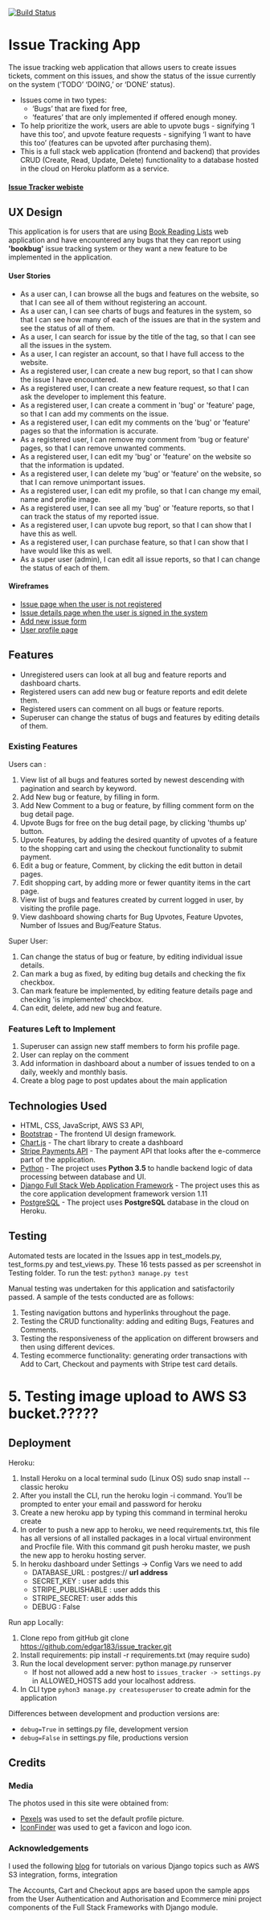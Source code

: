 [![Build Status](https://travis-ci.org/edgar183/issue_tracker.svg?branch=master)](https://travis-ci.org/edgar183/issue_tracker)

# Issue Tracking App

The issue tracking web application that allows users to create issues tickets, comment on this issues, and show the status of the issue currently on the system (‘TODO’ ‘DOING,’ or ‘DONE’ status).

- Issues come in two types:
  - ‘Bugs’ that are fixed for free,
  - ‘features’ that are only implemented if offered enough money.
- To help prioritize the work, users are able to upvote bugs - signifying ‘I have this too’, and upvote feature requests - signifying ‘I want to have this too’ (features can be upvoted after purchasing them).
- This is a full stack web application (frontend and backend) that provides CRUD (Create, Read, Update, Delete) functionality to a database hosted in the cloud on Heroku platform as a service.
#### [Issue Tracker webiste](https://edgars-issue-tracker.herokuapp.com/)
## UX Design

This application is for users that are using [Book Reading Lists](https://book-reading-lists.herokuapp.com/index) web application and have encountered any bugs that they can report using **'bookbug'** issue tracking system or they want a new feature to be implemented in the application.

#### User Stories

- As a user can, I can browse all the bugs and features on the website, so that I can see all of them without registering an account.
- As a user can, I can see charts of bugs and features in the system, so that I can see how many of each of the issues are that in the system and see the status of all of them.
- As a user, I can search for issue by the title of the tag, so that I can see all the issues in the system.
- As a user, I can register an account, so that I have full access to the website.
- As a registered user, I can create a new bug report, so that I can show the issue I have encountered.
- As a registered user, I can create a new feature request, so that I can ask the developer to implement this feature.
- As a registered user, I can create a comment in 'bug' or 'feature' page, so that I can add my comments on the issue.
- As a registered user, I can edit my comments on the 'bug' or 'feature' pages so that the information is accurate.
- As a registered user, I can remove my comment from 'bug or feature' pages, so that I can remove unwanted comments.
- As a registered user, I can edit my 'bug' or 'feature' on the website so that the information is updated.
- As a registered user, I can delete my 'bug' or 'feature' on the website, so that I can remove unimportant issues.
- As a registered user, I can edit my profile, so that I can change my email, name and profile image.
- As a registered user, I can see all my 'bug' or 'feature reports, so that I can track the status of my reported issue.
- As a registered user, I can upvote bug report, so that I can show that I have this as well.
- As a registered user, I can purchase feature, so that I can show that I have would like this as well.
- As a super user (admin), I can edit all issue reports, so that I can change the status of each of them.

#### Wireframes

- [Issue page when the user is not registered](https://drive.google.com/file/d/1p3GGAZD_3aAa9tzUqLGxbkFHsHNOKQ6e/view?usp=sharing)
- [Issue details page when the user is signed in the system](https://drive.google.com/file/d/1NB6iiWidPnn7G_SeMmNWB7aSIOOlkaT0/view?usp=sharing)
- [Add new issue form](https://drive.google.com/file/d/1E9WuJu-zs3yF8oLAjR9ZbQyba-HTZDyk/view?usp=sharing)
- [User profile page](https://drive.google.com/file/d/1jT1ocgnkre4oe5iPW28JKtbujAgGvhce/view?usp=sharing)

## Features

- Unregistered users can look at all bug and feature reports and dashboard charts.
- Registered users can add new bug or feature reports and edit delete them.
- Registered users can comment on all bugs or feature reports.
- Superuser can change the status of bugs and features by editing details of them.

### Existing Features

Users can :

1. View list of all bugs and features sorted by newest descending with pagination and search by keyword.
2. Add New bug or feature, by filling in form.
3. Add New Comment to a bug or feature, by filling comment form on the bug detail page.
4. Upvote Bugs for free on the bug detail page, by clicking 'thumbs up' button.
5. Upvote Features, by adding the desired quantity of upvotes of a feature to the shopping cart and using the checkout functionality to submit payment.
6. Edit a bug or feature, Comment, by clicking the edit button in detail pages.
7. Edit shopping cart, by adding more or fewer quantity items in the cart page.
8. View list of bugs and features created by current logged in user, by visiting the profile page.
9. View dashboard showing charts for Bug Upvotes, Feature Upvotes, Number of Issues and Bug/Feature Status.

Super User:

1. Can change the status of bug or feature, by editing individual issue details.
2. Can mark a bug as fixed, by editing bug details and checking the fix checkbox.
3. Can mark feature be implemented, by editing feature details page and checking 'is implemented' checkbox.
4. Can edit, delete, add new bug and feature.

### Features Left to Implement

1. Superuser can assign new staff members to form his profile page.
2. User can replay on the comment
3. Add information in dashboard about a number of issues tended to on a daily, weekly and monthly basis.
4. Create a blog page to post updates about the main application

## Technologies Used

- HTML, CSS, JavaScript, AWS S3 API,
- [Bootstrap](https://getbootstrap.com/) - The frontend UI design framework.
- [Chart.js](https://www.chartjs.org/docs/latest/) - The chart library to create a dashboard
- [Stripe Payments API](https://stripe.com/ie) - The payment API that looks after the e-commerce part of the application.
- [Python](https://www.python.org/) - The project uses **Python 3.5** to handle backend logic of data processing between database and UI.
- [Django Full Stack Web Application Framework](https://www.djangoproject.com/) - The project uses this as the core application development framework version 1.11
- [PostgreSQL](https://www.postgresql.org/) - The project uses **PostgreSQL** database in the cloud on Heroku.

## Testing

Automated tests are located in the Issues app in test_models.py, test_forms.py and test_views.py. These 16 tests passed as per screenshot in Testing folder. To run the test:
`python3 manage.py test`

Manual testing was undertaken for this application and satisfactorily passed. A sample of the tests conducted are as follows:

1. Testing navigation buttons and hyperlinks throughout the page.
2. Testing the CRUD functionality: adding and editing Bugs, Features and Comments.
3. Testing the responsiveness of the application on different browsers and then using different devices.
4. Testing ecommerce functionality: generating order transactions with Add to Cart, Checkout and payments with Stripe test card details.
# 5. Testing image upload to AWS S3 bucket.?????

## Deployment

Heroku:
1. Install Heroku on a local terminal sudo (Linux OS) sudo snap install --classic heroku
1. After you install the CLI, run the heroku login -i command. You’ll be prompted to enter your email and password for heroku
1. Create a new heroku app by typing this command in terminal heroku create
1. In order to push a new app to heroku, we need requirements.txt, this file has all versions of all installed packages in a local virtual environment and Procfile file. With this command git push heroku master, we push the new app to heroku hosting server.
1. In heroku dashboard under Settings -> Config Vars we need to add
      - DATABASE_URL : postgres:// **url address**
      - SECRET_KEY : user adds this
      - STRIPE_PUBLISHABLE : user adds this
      - STRIPE_SECRET: user adds this
      - DEBUG : False


Run app Locally:
1. Clone repo from gitHub git clone https://github.com/edgar183/issue_tracker.git
1. Install requirements: pip install -r requirements.txt (may require sudo)
1. Run the local development server: python manage.py runserver
   - If host not allowed add a new host to `issues_tracker -> settings.py` in ALLOWED_HOSTS add your localhost address.
1. In CLI type `pyhon3 manage.py createsuperuser` to create admin for the application


Differences between development and production versions are:
- `debug=True` in settings.py file, development version
- `debug=False` in settings.py file, productions version

## Credits
### Media
The photos used in this site were obtained from:

- [Pexels](https://www.pexels.com/search/bug%20drowing/) was used to set the default profile picture.
- [IconFinder](https://www.iconfinder.com/) was used to get a favicon and logo icon.

### Acknowledgements

I used the following [blog](https://simpleisbetterthancomplex.com/) for tutorials on various Django topics such as AWS S3 integration, forms, integration

The Accounts, Cart and Checkout apps are based upon the sample apps from the User Authentication and Authorisation and Ecommerce mini project components of the Full Stack Frameworks with Django module.
